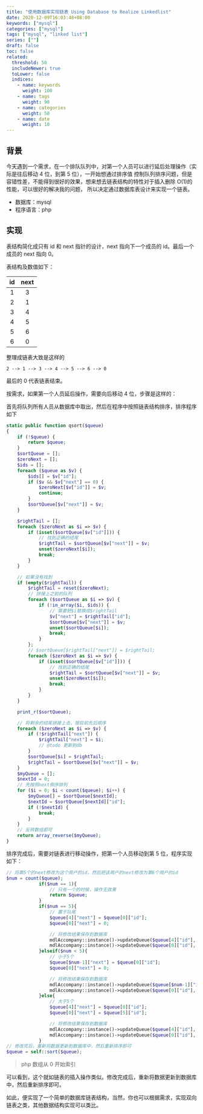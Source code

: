 ```yaml
---
title: "使用数据库实现链表 Using Database to Realize Linkedlist"
date: 2020-12-09T16:03:48+08:00
keywords: ["mysql"]
categories: ["mysql"]
tags: ["mysql", "linked list"]
series: [""]
draft: false
toc: false
related:
  threshold: 50
  includeNewer: true
  toLower: false
  indices:
    - name: keywords
      weight: 100
    - name: tags
      weight: 90
    - name: categories
      weight: 50
    - name: date
      weight: 10
---
```


## 背景

今天遇到一个需求，在一个排队队列中，对第一个人员可以进行延后处理操作（实际是往后移动 4 位，到第 5 位），一开始想通过排序值
控制队列排序问题，但是容错性差，不能得到很好的效果，想来想去链表结构的特性对于插入删除 O(1)的性能，可以很好的解决我的问题，
所以决定通过数据库表设计来实现一个链表。

- 数据库：mysql
- 程序语言：php

## 实现

表结构简化成只有 id 和 next 指针的设计，next 指向下一个成员的 id。最后一个成员的 next 指向 0。

表结构及数值如下：

| id  | next |
| :-: | :--: |
|  1  |  3   |
|  2  |  1   |
|  3  |  4   |
|  4  |  5   |
|  5  |  6   |
|  6  |  0   |

整理成链表大致是这样的

```text
2 --> 1 --> 3 --> 4 --> 5 --> 6 --> 0
```

最后的 0 代表链表结束。

按需求，如果第一个人员延后操作，需要向后移动 4 位，步骤是这样的：

首先将队列所有人员从数据库中取出，然后在程序中按照链表结构排序，排序程序如下

```php
static public function qsort($queue)
{
    if (!$queue) {
        return $queue;
    }
    $sortQueue = [];
    $zeroNext = [];
    $ids = [];
    foreach ($queue as $v) {
        $ids[] = $v["id"];
        if ($v && $v["next"] == 0) {
            $zeroNext[$v["id"]] = $v;
            continue;
        }
        $sortQueue[$v["next"]] = $v;
    }

    $rightTail = [];
    foreach ($zeroNext as $i => $v) {
        if (isset($sortQueue[$v["id"]])) {
            // 找到正确的结尾
            $rightTail = $sortQueue[$v["next"]] = $v;
            unset($zeroNext[$i]);
            break;
        }
    }

    // 如果没有找到
    if (empty($rightTail)) {
        $rightTail = reset($zeroNext);
        // 拼接上之前的队列
        foreach ($sortQueue as $i => $v) {
            if (!in_array($i, $ids)) {
                // 需要把$i替换成$rightTail
                $v["next"] = $rightTail["id"];
                $sortQueue[$v["next"]] = $v;
                unset($sortQueue[$i]);
                break;
            }
        };
        // $sortQueue[$rightTail["next"]] = $rightTail;
        foreach ($zeroNext as $i => $v) {
            if (isset($sortQueue[$v["id"]])) {
                // 找到正确的结尾
                $rightTail = $sortQueue[$v["next"]] = $v;
                unset($zeroNext[$i]);
                break;
            }
        }
    }

    print_r($sortQueue);

    // 将剩余的结尾拼接上去，按目前先后顺序
    foreach ($zeroNext as $i => $v) {
        if (!$rightTail["next"]) {
            $rightTail["next"] = $i;
            // @todo 更新到db
        }
        $sortQueue[$i] = $rightTail;
        $rightTail = $sortQueue[$v["next"]] = $v;
    }
    $myQueue = [];
    $nextId = 0;
    // 先按照next倒序排列
    for ($i = 0; $i < count($queue); $i++) {
        $myQueue[] = $sortQueue[$nextId];
        $nextId = $sortQueue[$nextId]["id"];
        if (!$nextId) {
            break;
        }
    }
    // 反转数组即可
    return array_reverse($myQueue);
}
```

排序完成后，需要对链表进行移动操作，把第一个人员移动到第 5 位，程序实现如下：

```php
// 将第5个的next修改为这个用户的id，然后把该用户的next修改为第6个用户的id
$num = count($queue);
            if($num == 1){
                // 只有一个的时候，操作无效果
                return $queue;
            }
            if($num == 5){
                // 置于队尾
                $queue[4]["next"] = $queue[0]["id"];
                $queue[0]["next"] = 0;

                // 将修改结果保存到数据库
                mdlAccompany::instance()->updateQueue($queue[4]["id"], ["next" => $queue[4]["next"]]);
                mdlAccompany::instance()->updateQueue($queue[0]["id"], ["next" => $queue[0]["next"]]);
            }elseif($num < 5){
                // 小于5个
                $queue[$num-1]["next"] = $queue[0]["id"];
                $queue[0]["next"] = 0;

                // 将修改结果保存到数据库
                mdlAccompany::instance()->updateQueue($queue[$num-1]["id"], ["next" => $queue[$num-1]["next"]]);
                mdlAccompany::instance()->updateQueue($queue[0]["id"], ["next" => $queue[0]["next"]]);
            }else{
                // 大于5个
                $queue[4]["next"] = $queue[0]["id"];
                $queue[0]["next"] = $queue[5]["id"];

                // 将修改结果保存到数据库
                mdlAccompany::instance()->updateQueue($queue[4]["id"], ["next" => $queue[4]["next"]]);
                mdlAccompany::instance()->updateQueue($queue[0]["id"], ["next" => $queue[0]["next"]]);
            }
// 修改完后，重新将数据更新到数据库中，然后重新排序即可
$queue = self::sort($queue);
```

> php 数组从 0 开始索引

可以看到，这个就如链表的插入操作类似。修改完成后，重新将数据更新到数据库中，然后重新排序即可。

如此，便实现了一个简单的数据库链表结构，当然，你也可以根据需求，实现双向链表之类，其他数据结构实现可以类比。
